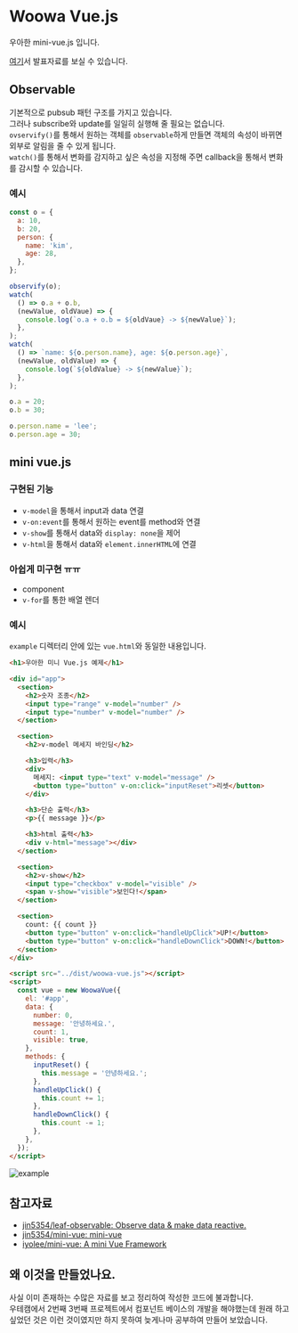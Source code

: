 # Woowa Vue.js

우아한 mini-vue.js 입니다.

[여기](https://drive.google.com/file/d/12kmHrAlzGFgrTFAVgodhjVt9aX4H1fxk/view?usp=sharing)서 발표자료를 보실 수 있습니다.

## Observable

기본적으로 pubsub 패턴 구조를 가지고 있습니다.<br />
그러나 subscribe와 update를 일일히 실행해 줄 필요는 없습니다.<br />
`ovservify()`를 통해서 원하는 객체를 `observable`하게 만들면 객체의 속성이 바뀌면 외부로 알림을 줄 수 있게 됩니다.<br />
`watch()`를 통해서 변화를 감지하고 싶은 속성을 지정해 주면 callback을 통해서 변화를 감시할 수 있습니다.

### 예시

```javascript
const o = {
  a: 10,
  b: 20,
  person: {
    name: 'kim',
    age: 28,
  },
};

observify(o);
watch(
  () => o.a + o.b,
  (newValue, oldVaue) => {
    console.log(`o.a + o.b = ${oldVaue} -> ${newValue}`);
  },
);
watch(
  () => `name: ${o.person.name}, age: ${o.person.age}`,
  (newValue, oldValue) => {
    console.log(`${oldValue} -> ${newValue}`);
  },
);

o.a = 20;
o.b = 30;

o.person.name = 'lee';
o.person.age = 30;
```

## mini vue.js

### 구현된 기능

- `v-model`을 통해서 input과 data 연결
- `v-on:event`를 통해서 원하는 event를 method와 연결
- `v-show`를 통해서 data와 `display: none`을 제어
- `v-html`을 통해서 data와 `element.innerHTML`에 연결

### 아쉽게 미구현 ㅠㅠ

- component
- `v-for`를 통한 배열 렌더

### 예시

`example` 디렉터리 안에 있는 `vue.html`와 동일한 내용입니다.

```html
<h1>우아한 미니 Vue.js 예제</h1>

<div id="app">
  <section>
    <h2>숫자 조종</h2>
    <input type="range" v-model="number" />
    <input type="number" v-model="number" />
  </section>

  <section>
    <h2>v-model 메세지 바인딩</h2>

    <h3>입력</h3>
    <div>
      메세지: <input type="text" v-model="message" />
      <button type="button" v-on:click="inputReset">리셋</button>
    </div>

    <h3>단순 출력</h3>
    <p>{{ message }}</p>

    <h3>html 출력</h3>
    <div v-html="message"></div>
  </section>

  <section>
    <h2>v-show</h2>
    <input type="checkbox" v-model="visible" />
    <span v-show="visible">보인다!</span>
  </section>

  <section>
    count: {{ count }}
    <button type="button" v-on:click="handleUpClick">UP!</button>
    <button type="button" v-on:click="handleDownClick">DOWN!</button>
  </section>
</div>

<script src="../dist/woowa-vue.js"></script>
<script>
  const vue = new WoowaVue({
    el: '#app',
    data: {
      number: 0,
      message: '안녕하세요.',
      count: 1,
      visible: true,
    },
    methods: {
      inputReset() {
        this.message = '안녕하세요.';
      },
      handleUpClick() {
        this.count += 1;
      },
      handleDownClick() {
        this.count -= 1;
      },
    },
  });
</script>
```

![example](./example/vue.gif)

## 참고자료

- [jin5354/leaf-observable: Observe data & make data reactive.](https://github.com/jin5354/leaf-observable)
- [jin5354/mini-vue: mini-vue](https://github.com/jin5354/mini-vue)
- [iyolee/mini-vue: A mini Vue Framework](https://github.com/iyolee/mini-vue)

## 왜 이것을 만들었나요.

사실 이미 존재하는 수많은 자료를 보고 정리하여 작성한 코드에 불과합니다.<br />
우테캠에서 2번째 3번째 프로젝트에서 컴포넌트 베이스의 개발을 해야했는데 원래 하고 싶었던 것은 이런 것이였지만 하지 못하여 늦게나마 공부하여 만들어 보았습니다.
